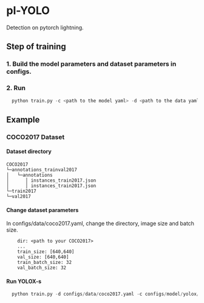 # pl-YOLO
Detection on pytorch lightning.

## Step of training
### 1. Build the model parameters and dataset parameters in configs.
### 2. Run
```python
  python train.py -c <path to the model yaml> -d <path to the data yaml>
```

## Example
### COCO2017 Dataset
#### Dataset directory
```
COCO2017  
└─annotations_trainval2017   
│   └─annotations   
│      │ instances_train2017.json   
│      │ instances_train2017.json   
└─train2017
└─val2017 
```
#### Change dataset parameters
In configs/data/coco2017.yaml, change the directory, image size and batch size.
```
    dir: <path to your COCO2017>
    ...
    train_size: [640,640]
    val_size: [640,640]
    train_batch_size: 32
    val_batch_size: 32
```

#### Run YOLOX-s
```python
  python train.py -d configs/data/coco2017.yaml -c configs/model/yolox/yolox_s.yaml
```
